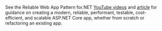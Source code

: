 See the Reliable Web App Pattern for.NET [YouTube videos](https://www.youtube.com/watch?v=hNoUT9NRzDM) and [article](/azure/architecture/reference-architectures/reliable-web-app/dotnet/pattern-overview) for guidance on creating a modern, reliable, performant, testable, cost-efficient, and scalable ASP.NET Core app, whether from scratch or refactoring an existing app.